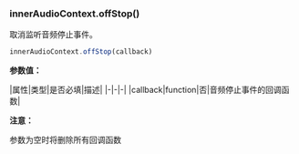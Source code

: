 ### innerAudioContext.offStop()

取消监听音频停止事件。

```js
innerAudioContext.offStop(callback)
```

**参数值：**

|属性|类型|是否必填|描述|
|-|-|-|
|callback|function|否|音频停止事件的回调函数|

**注意：**

参数为空时将删除所有回调函数
